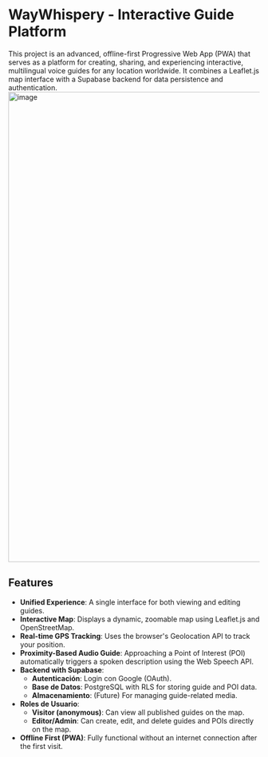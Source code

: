 # WayWhispery - Interactive Guide Platform

This project is an advanced, offline-first Progressive Web App (PWA) that serves as a platform for creating, sharing, and experiencing interactive, multilingual voice guides for any location worldwide. It combines a Leaflet.js map interface with a Supabase backend for data persistence and authentication.
<img width="1911" height="943" alt="image" src="https://github.com/user-attachments/assets/b55478d6-ab3e-45ee-90f7-26e9cc95f5dd" />


## Features

-   **Unified Experience**: A single interface for both viewing and editing guides.
-   **Interactive Map**: Displays a dynamic, zoomable map using Leaflet.js and OpenStreetMap.
-   **Real-time GPS Tracking**: Uses the browser's Geolocation API to track your position.
-   **Proximity-Based Audio Guide**: Approaching a Point of Interest (POI) automatically triggers a spoken description using the Web Speech API.
-   **Backend with Supabase**:
    -   **Autenticación**: Login con Google (OAuth).
    -   **Base de Datos**: PostgreSQL with RLS for storing guide and POI data.
    -   **Almacenamiento**: (Future) For managing guide-related media.
-   **Roles de Usuario**:
    -   **Visitor (anonymous)**: Can view all published guides on the map.
    -   **Editor/Admin**: Can create, edit, and delete guides and POIs directly on the map.
-   **Offline First (PWA)**: Fully functional without an internet connection after the first visit.
